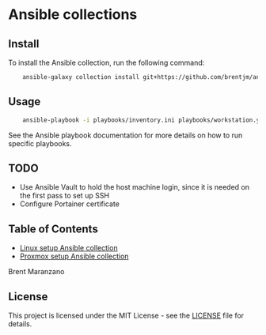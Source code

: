 # Ansible collections

## Install

To install the Ansible collection, run the following command:

```bash
    ansible-galaxy collection install git+https://github.com/brentjm/ansible-collections.git
```

## Usage

```bash
    ansible-playbook -i playbooks/inventory.ini playbooks/workstation.yml --ask-become-pass
```

See the Ansible playbook documentation for more details on how to run specific
playbooks.

## TODO

- Use Ansible Vault to hold the host machine login, since it is needed on the
first pass to set up SSH
- Configure Portainer certificate

## Table of Contents

- [Linux setup Ansible collection](./brentjm/linux_setup/docs/toc.md)
- [Proxmox setup Ansible collection](./brentjm/proxmox_setup/docs/toc.md)

Brent Maranzano

## License

This project is licensed under the MIT License - see the [LICENSE](./LICENSE)
file for details.
